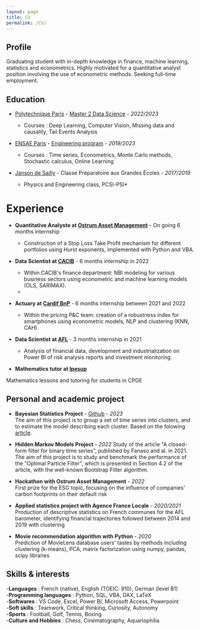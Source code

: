 ```yaml
---
layout: page
title: CV 
permalink: /CV/
---
```


## Profile

Graduating student with in-depth knowledge in finance, machine learning, statistics and econometrics. Highly motivated for a quantitative analyst position involving the use of econometric methods. Seeking full-time employment.

## Education

- [Polytechnique Paris](https://www.ip-paris.fr/en/home-en/) - [Master 2 Data Science](https://www.ip-paris.fr/en/education/masters/applied-mathematics-and-statistics-program/master-year-2-data-science) - *2022/2023* 
  - Courses : Deep Learning, Computer Vision, Missing data and causality, Tail Events Analysis
    
- [ENSAE Paris](https://www.ensae.fr) - [Engineering program](https://www.ensae.fr/en/education/ingenieur-ensae-program) - *2019/2023*
  - Courses : Time series, Econometrics, Monte Carlo methods, Stochastic calculus, Online Learning
    
- [Janson de Sailly](https://www.janson-de-sailly.fr/cpge-presentation-generale-structure/) - Classe Préparatoire aux Grandes Écoles - *2017/2019*  
  - Physics and Engineering class, PCSI-PSI* 

# Experience

- **Quantitative Analyste at [Ostrum Asset Management](https://www.ostrum.com/fr/ostrum-en-bref)**  - On going 6 months internship 
  - Construction of a Stop Loss Take Profit mechanism for different portfolios using Hurst exponents, implemented with Python and VBA.  

- **Data Scientist at [CACIB](https://www.ca-cib.fr/nous-connaitre)** - 6 months internship in 2022
  - Within CACIB's finance department: NBI modeling for various business sectors using econometric and machine learning models (OLS, SARIMAX).
  - 
- **Actuary at [Cardif BnP](https://www.cardif.fr/partenaires/qui-sommes-nous)** - 6 months internship between 2021 and 2022
  - Within the pricing P&C team: creation of a robustness index for smartphones using econometric models, NLP and clustering (KNN, CAH).  

- **Data Scientist at [AFL](https://www.agence-france-locale.fr/a-propos-de-lafl/)** - 3 months internship in 2021
  - Analysis of financial data, development and industrialization on Power BI of risk analysis reports and investment monitoring.

- **Mathematics tutor at [Ipesup](https://www.ipesup.fr)**

Mathematics lessons and tutoring for students in CPGE

## Personal and academic project

- **Bayesian Statistics Project** - [Github](https://github.com/Zaltarba/Bayesian_statistics_project.git) - *2023*  
The aim of this project is to group a set of time series into clusters, and to estimate the model describing each cluster. Based on the folowing [article](https://www.researchgate.net/publication/4756297_Model-Based_Clustering_of_Multiple_Time_Series).

- **Hidden Markov Models Project** - *2022*
Study of the article "A closed-form filter for binary time series", published by Fanaso and al. in 2021.
The aim of this project is to study and benchmark the performance of the "Optimal Particle Filter", which is
presented in Section 4.2 of the article, with the well-known Bootstrap Filter algorithm.

- **Hackathon with Ostrum Asset Management** - *2022*  
First prize for the ESG topic, focusing on the influence of companies' carbon footprints on their default risk  

- **Applied statistics project with Agence France Locale** - *2020/2021*  
Production of descriptive statistics on French communes for the AFL barometer, identifying financial trajectories followed between 2014 and 2019 with clustering

- **Movie recommendation algorithm with Python** - *2020*  
Prediction of MovieLens database users' tastes by methods including clustering (k-means), PCA, matrix factorization using numpy, pandas, scipy libraries

## Skills & interests

-**Languages** : French (native), English (TOEIC: 910), German (level B1)  
-**Programming languages** : Python, SQL, VBA, DAX, LaTeX  
-**Softwares** : VS Code, Excel, Power BI, Microsoft Access, Powerpoint   
-**Soft skills** : Teamwork, Critical thinking, Curiosity, Autonomy   
-**Sports** : Football, Golf, Tennis, Boxing   
-**Culture and Hobbies** : Chess, Cinematography, Aquariophilia   

